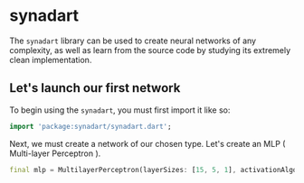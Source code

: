# synadart

The `synadart` library can be used to create neural networks of any complexity, as well as learn from the source code by studying its extremely clean implementation.

## Let's launch our first network

To begin using the `synadart`, you must first import it like so:

```dart
import 'package:synadart/synadart.dart';
```

Next, we must create a network of our chosen type. Let's create an MLP ( Multi-layer Perceptron ).

```dart
final mlp = MultilayerPerceptron(layerSizes: [15, 5, 1], activationAlgorithm: ActivationAlgorithm.logistic, learningRate: 0.2);
```